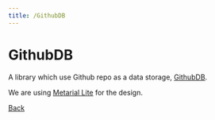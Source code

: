 ```yaml
---
title: /GithubDB
---
```


# GithubDB

A library which use Github repo as a data storage, [GithubDB](https://github.com/The-Brains/GithubDB).

We are using [Metarial Lite](https://getmdl.io/started/) for the design.

[Back](/)
